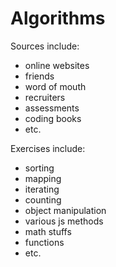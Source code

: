 # Algorithms 

Sources include:
- online websites
- friends
- word of mouth 
- recruiters
- assessments
- coding books
- etc.

Exercises include:
- sorting
- mapping
- iterating
- counting
- object manipulation
- various js methods
- math stuffs
- functions
- etc.
